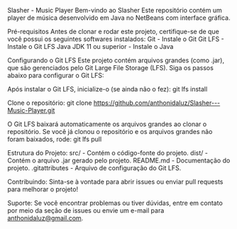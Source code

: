 Slasher - Music Player
Bem-vindo ao Slasher Este repositório contém um player de música desenvolvido em Java no NetBeans com interface gráfica.

Pré-requisitos
Antes de clonar e rodar este projeto, certifique-se de que você possui os seguintes softwares instalados:
Git - Instale o Git
Git LFS - Instale o Git LFS
Java JDK 11 ou superior - Instale o Java

Configurando o Git LFS
Este projeto contém arquivos grandes (como .jar), que são gerenciados pelo Git Large File Storage (LFS). Siga os passos abaixo para configurar o Git LFS:

Após instalar o Git LFS, inicialize-o (se ainda não o fez):
git lfs install

Clone o repositório:
git clone https://github.com/anthonidaluz/Slasher---Music-Player.git

O Git LFS baixará automaticamente os arquivos grandes ao clonar o repositório. Se você já clonou o repositório e os arquivos grandes não foram baixados, rode:
git lfs pull

Estrutura do Projeto:
src/ - Contém o código-fonte do projeto.
dist/ - Contém o arquivo .jar gerado pelo projeto.
README.md - Documentação do projeto.
.gitattributes - Arquivo de configuração do Git LFS.

Contribuindo:
Sinta-se à vontade para abrir issues ou enviar pull requests para melhorar o projeto!

Suporte:
Se você encontrar problemas ou tiver dúvidas, entre em contato por meio da seção de issues ou envie um e-mail para anthonidaluz@gmail.com.
